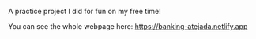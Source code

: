 A practice project I did for fun on my free time!

You can see the whole webpage here:
https://banking-atejada.netlify.app

